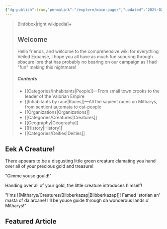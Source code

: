 ```yaml
---
{"dg-publish":true,"permalink":"/explore/main-page/","updated":"2025-02-16T16:27:02.195-05:00"}
---
```


> [!infobox|right wikipedia]+
> ## Welcome
> Hello friends, and welcome to the comprehensive wiki for everything Veiled Expanse, I hope you all have as much fun scouring through obscure lore that has probably no bearing on our campaign as I had "fun" making this nightmare!
> 
> ##### Contents
>  - [[Categories/Inhabitants\|People]]—From small town crooks to the leader of the Valorian Empire
>  - [[Inhabitants by race\|Races]]—All the sapient races on Mitharys, from sentient automata to cat-people
>  - [[Organizations\|Organizations]]
>  - [[Categories/Creatures\|Creatures]]
>  - [[Geography\|Geography]]
>  - [[History\|History]]
>  - [[Categories/Deities\|Deities]]

## Eek A Creature!
There appears to be a disgusting little green creature clamating you hand over all of your precious gold and treasure!

"Gimme youse gould!"

Handing over all of your gold, the little creature introduces himself!

"I'ms [[Mitharys/Creatures/Blibberkazap\|Blibberkazap]]! Famed 'storian an' masta of da arcane! I'll be youse guide through da wonderous lands o' Mitharys!"

## Featured Article
